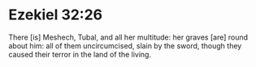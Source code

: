 # Ezekiel 32:26

There [is] Meshech, Tubal, and all her multitude: her graves [are] round about him: all of them uncircumcised, slain by the sword, though they caused their terror in the land of the living.